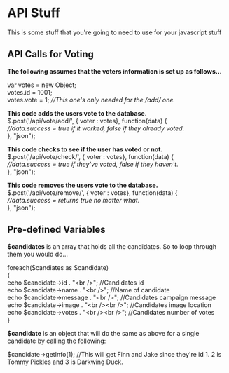 # API Stuff #
  
This is some stuff that you're going to need to use for your javascript stuff


## API Calls for Voting ##
  
__The following assumes that the voters information is set up as follows...__  

var votes  = new Object;  
votes.id   = 1001;  
votes.vote = 1; _//This one's only needed for the /add/ one._  
  
  
__This code adds the users vote to the database.__  
$.post('/api/vote/add/', { voter : votes}, function(data) {  
	_//data.success = true if it worked, false if they already voted._  
}, "json");  
      
__This code checks to see if the user has voted or not.__  
$.post('/api/vote/check/', { voter : votes}, function(data) {  
	_//data.success = true if they've voted, false if they haven't._  
}, "json");  
  
__This code removes the users vote to the database.__  
$.post('/api/vote/remove/', { voter : votes}, function(data) {  
	_//data.success = returns true no matter what._  
}, "json");

## Pre-defined Variables ##
  
__$candidates__ is an array that holds all the candidates. So to loop through them you would do...  
  
  foreach($candiates as $candidate)  
  {  
  	echo $candidate->id . "&lt;br /&gt;";                 //Candidates id  
  	echo $candidate->name . "&lt;br /&gt;";               //Name of candidate  
  	echo $candidate->message . "&lt;br /&gt;";            //Candidates campaign message  
  	echo $candidate->image . "&lt;br /&gt;&lt;br /&gt;";  //Candidates image location  
  	echo $candidate->votes . "&lt;br /&gt;&lt;br /&gt;";  //Candidates number of votes  
  }  
   
__$candidate__ is an object that will do the same as above for a single candidate by calling the following:  
  
  $candidate->getInfo(1); //This will get Finn and Jake since they're id 1. 2 is Tommy Pickles and 3 is Darkwing Duck.  